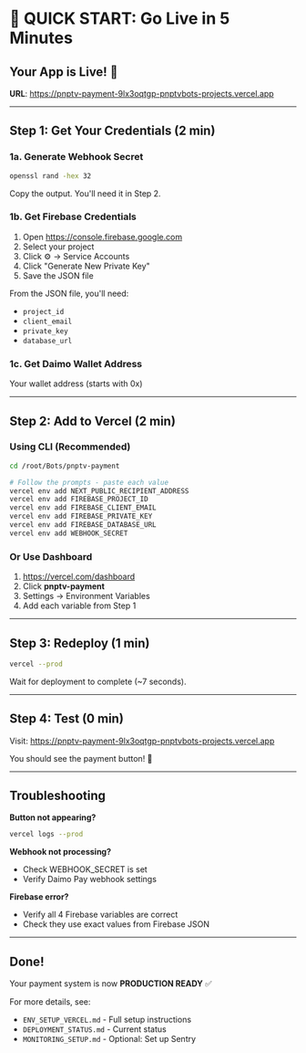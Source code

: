 # 🚀 QUICK START: Go Live in 5 Minutes

## Your App is Live! 🎉

**URL**: https://pnptv-payment-9lx3oqtgp-pnptvbots-projects.vercel.app

---

## Step 1: Get Your Credentials (2 min)

### 1a. Generate Webhook Secret
```bash
openssl rand -hex 32
```
Copy the output. You'll need it in Step 2.

### 1b. Get Firebase Credentials
1. Open https://console.firebase.google.com
2. Select your project
3. Click ⚙️ → Service Accounts
4. Click "Generate New Private Key"
5. Save the JSON file

From the JSON file, you'll need:
- `project_id`
- `client_email`
- `private_key`
- `database_url`

### 1c. Get Daimo Wallet Address
Your wallet address (starts with 0x)

---

## Step 2: Add to Vercel (2 min)

### Using CLI (Recommended)
```bash
cd /root/Bots/pnptv-payment

# Follow the prompts - paste each value
vercel env add NEXT_PUBLIC_RECIPIENT_ADDRESS
vercel env add FIREBASE_PROJECT_ID
vercel env add FIREBASE_CLIENT_EMAIL
vercel env add FIREBASE_PRIVATE_KEY
vercel env add FIREBASE_DATABASE_URL
vercel env add WEBHOOK_SECRET
```

### Or Use Dashboard
1. https://vercel.com/dashboard
2. Click **pnptv-payment**
3. Settings → Environment Variables
4. Add each variable from Step 1

---

## Step 3: Redeploy (1 min)

```bash
vercel --prod
```

Wait for deployment to complete (~7 seconds).

---

## Step 4: Test (0 min)

Visit: https://pnptv-payment-9lx3oqtgp-pnptvbots-projects.vercel.app

You should see the payment button! 🎉

---

## Troubleshooting

**Button not appearing?**
```bash
vercel logs --prod
```

**Webhook not processing?**
- Check WEBHOOK_SECRET is set
- Verify Daimo Pay webhook settings

**Firebase error?**
- Verify all 4 Firebase variables are correct
- Check they use exact values from Firebase JSON

---

## Done!

Your payment system is now **PRODUCTION READY** ✅

For more details, see:
- `ENV_SETUP_VERCEL.md` - Full setup instructions
- `DEPLOYMENT_STATUS.md` - Current status
- `MONITORING_SETUP.md` - Optional: Set up Sentry
